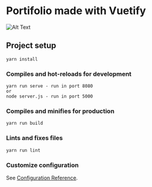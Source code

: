 # Portifolio made with Vuetify

![Alt Text](https://media.giphy.com/media/vFKqnCdLPNOKc/giphy.gif)


## Project setup
```
yarn install
```

### Compiles and hot-reloads for development
```
yarn run serve - run in port 8080 
or
node server.js - run in port 5000
```

### Compiles and minifies for production
```
yarn run build
```
### Lints and fixes files
```
yarn run lint
```

### Customize configuration
See [Configuration Reference](https://cli.vuejs.org/config/).
